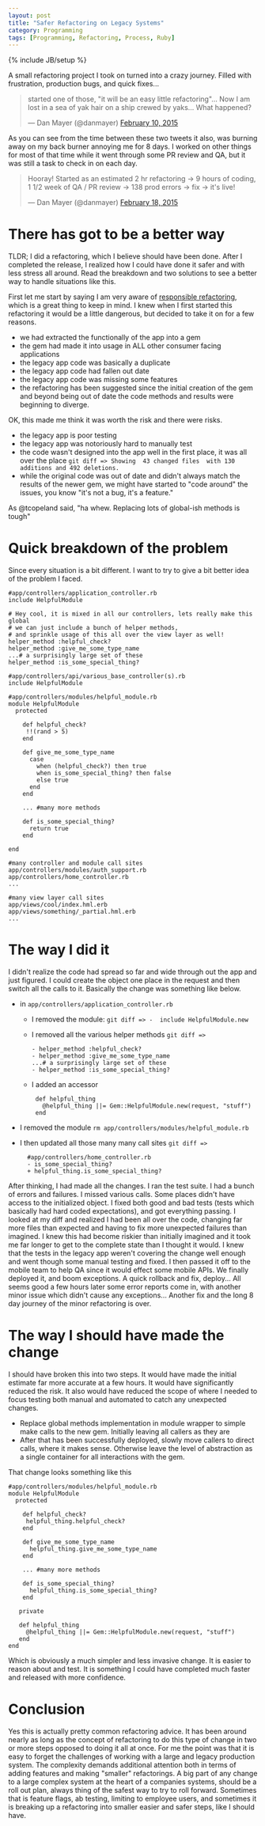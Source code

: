 ```yaml
---
layout: post
title: "Safer Refactoring on Legacy Systems"
category: Programming
tags: [Programming, Refactoring, Process, Ruby]
---
```

{% include JB/setup %}


A small refactoring project I took on turned into a crazy journey. Filled with frustration, production bugs, and quick fixes...

<blockquote class="twitter-tweet" lang="en"><p>started one of those, &quot;it will be an easy little refactoring&quot;… Now I am lost in a sea of yak hair on a ship crewed by yaks… What happened?</p>&mdash; Dan Mayer (@danmayer) <a href="https://twitter.com/danmayer/status/564940251911557120">February 10, 2015</a></blockquote>

As you can see from the time between these two tweets it also, was burning away on my back burner annoying me for 8 days. I worked on other things for most of that time while it went through some PR review and QA, but it was still a task to check in on each day.

<blockquote class="twitter-tweet" lang="en"><p>Hooray! Started as an estimated 2 hr refactoring -&gt; 9 hours of coding, 1 1/2 week of QA / PR review -&gt; 138 prod errors -&gt; fix -&gt; it&#39;s live!</p>&mdash; Dan Mayer (@danmayer) <a href="https://twitter.com/danmayer/status/568114276344336384">February 18, 2015</a></blockquote>

# There has got to be a better way

TLDR; I did a refactoring, which I believe should have been done. After I completed the release, I realized how I could have done it safer and with less stress all around. Read the breakdown and two solutions to see a better way to handle situations like this.

First let me start by saying I am very aware of [responsible refactoring](http://naildrivin5.com/blog/2013/08/08/responsible-refactoring.html), which is a great thing to keep in mind. I knew when I first started this refactoring it would be a little dangerous, but decided to take it on for a few reasons.

* we had extracted the functionally of the app into a gem
* the gem had made it into usage in ALL other consumer facing applications
* the legacy app code was basically a duplicate
* the legacy app code had fallen out date
* the legacy app code was missing some features
* the refactoring has been suggested since the initial creation of the gem and beyond being out of date the code methods and results were beginning to diverge.

OK, this made me think it was worth the risk and there were risks.

* the legacy app is poor testing
* the legacy app was notoriously hard to manually test
* the code wasn't designed into the app well in the first place, it was all over the place `git diff => Showing  43 changed files  with 130 additions and 492 deletions.`
* while the original code was out of date and didn't always match the results of the newer gem, we might have started to "code 
around" the issues, you know "it's not a bug, it's a feature."

As @tcopeland said, "ha whew. Replacing lots of global-ish methods is tough"

# Quick breakdown of the problem

Since every situation is a bit different. I want to try to give a bit better idea of the problem I faced.

    #app/controllers/application_controller.rb
    include HelpfulModule
    
    # Hey cool, it is mixed in all our controllers, lets really make this global
    # we can just include a bunch of helper methods,
    # and sprinkle usage of this all over the view layer as well!
    helper_method :helpful_check?
    helper_method :give_me_some_type_name
    ...# a surprisingly large set of these
    helper_method :is_some_special_thing?
    
    #app/controllers/api/various_base_controller(s).rb
    include HelpfulModule
    
    #app/controllers/modules/helpful_module.rb
    module HelpfulModule
      protected
    
    	def helpful_check?
    	 !!(rand > 5)
    	end
    	
    	def give_me_some_type_name
    	  case
       	    when (helpful_check?) then true
            when is_some_special_thing? then false
            else true
          end
    	end
    
    	... #many more methods
    	
    	def is_some_special_thing?
    	  return true
    	end
    
    end
    
    #many controller and module call sites
    app/controllers/modules/auth_support.rb
    app/controllers/home_controller.rb
    ...
    
    #many view layer call sites
    app/views/cool/index.hml.erb
    app/views/something/_partial.hml.erb
    ...

# The way I did it

I didn't realize the code had spread so far and wide through out the app and just figured. I could create the object one place in the request and then switch all the calls to it. Basically the change was something like below.

* in `app/controllers/application_controller.rb`
  * I removed the module: `git diff => -  include HelpfulModule.new`
  * I removed all the various helper methods `git diff =>`
  
        - helper_method :helpful_check?
        - helper_method :give_me_some_type_name
        ...# a surprisingly large set of these
        - helper_method :is_some_special_thing?
        
  * I added an accessor
  
         def helpful_thing
           @helpful_thing ||= Gem::HelpfulModule.new(request, "stuff")
         end
    
* I removed the module `rm app/controllers/modules/helpful_module.rb`
* I then updated all those many many call sites `git diff =>`
  
        #app/controllers/home_controller.rb
        - is_some_special_thing?
        + helpful_thing.is_some_special_thing?

After thinking, I had made all the changes. I ran the test suite. I had a bunch of errors and failures. I missed various calls. Some places didn't have access to the initialized object. I fixed both good and bad tests (tests which basically had hard coded expectations), and got everything passing. I looked at my diff and realized I had been all over the code, changing far more files than expected and having to fix more unexpected failures than imagined. I knew this had become riskier than initially imagined and it took me far longer to get to the complete state than I thought it would. I knew that the tests in the legacy app weren't covering the change well enough and went though some manual testing and fixed. I then passed it off to the mobile team to help QA since it would effect some mobile APIs. We finally deployed it, and boom exceptions. A quick rollback and fix, deploy... All seems good a few hours later some error reports come in, with another minor issue which didn't cause any exceptions... Another fix and the long 8 day journey of the minor refactoring is over. 

# The way I should have made the change

I should have broken this into two steps. It would have made the initial estimate far more accurate at a few hours. It would have significantly reduced the risk. It also would have reduced the scope of where I needed to focus testing both manual and automated to catch any unexpected changes.

* Replace global methods implementation in module wrapper to simple make calls to the new gem. Initially leaving all callers as they are
* After that has been successfully deployed, slowly move callers to direct calls, where it makes sense. Otherwise leave the level of abstraction as a single container for all interactions with the gem.

That change looks something like this

    #app/controllers/modules/helpful_module.rb
    module HelpfulModule
      protected
    
    	def helpful_check?
    	 helpful_thing.helpful_check?
    	end
    	
    	def give_me_some_type_name
    	  helpful_thing.give_me_some_type_name
    	end
    
    	... #many more methods
    	
    	def is_some_special_thing?
    	  helpful_thing.is_some_special_thing?
    	end

       private
       
       def helpful_thing
         @helpful_thing ||= Gem::HelpfulModule.new(request, "stuff")
       end
    end

Which is obviously a much simpler and less invasive change. It is easier to reason about and test. It is something I could have completed much faster and released with more confidence.

# Conclusion

Yes this is actually pretty common refactoring advice. It has been around nearly as long as the concept of refactoring to do this type of change in two or more steps opposed to doing it all at once. For me the point was that it is easy to forget the challenges of working with a large and legacy production system. The complexity demands additional attention both in terms of adding features and making "smaller" refactorings. A big part of any change to a large complex system at the heart of a companies systems, should be a roll out plan, always thing of the safest way to try to roll forward. Sometimes that is feature flags, ab testing, limiting to employee users, and sometimes it is breaking up a refactoring into smaller easier and safer steps, like I should have.
